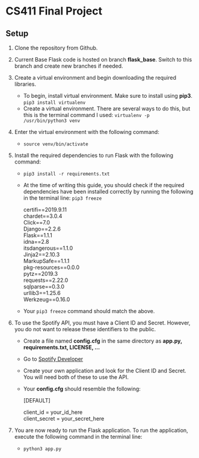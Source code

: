 # CS411 Final Project

## Setup

1. Clone the repository from Github.
2. Current Base Flask code is hosted on branch **flask_base**. Switch to this branch and create new branches if needed.
3. Create a virtual environment and begin downloading the required libraries.
    * To begin, install virtual environment. Make sure to install using **pip3**.
        `pip3 install virtualenv`
    * Create a virtual environment. There are several ways to do this, but this is the terminal command I used:
        `virtualenv -p /usr/bin/python3 venv`
4. Enter the virtual environment with the following command:
    *   `source venv/bin/activate`
5. Install the required dependencies to run Flask with the following command:
    *   `pip3 install -r requirements.txt`
    * At the time of writing this guide, you should check if the required dependencies have been installed correctly by running the following in the terminal line:
        `pip3 freeze`
    
        certifi==2019.9.11 <br />
        chardet==3.0.4 <br />
        Click==7.0 <br />
        Django==2.2.6 <br />
        Flask==1.1.1 <br />
        idna==2.8 <br />
        itsdangerous==1.1.0 <br />
        Jinja2==2.10.3 <br />
        MarkupSafe==1.1.1 <br />
        pkg-resources==0.0.0 <br />
        pytz==2019.3 <br />
        requests==2.22.0 <br />
        sqlparse==0.3.0 <br />
        urllib3==1.25.6 <br />
        Werkzeug==0.16.0 <br />

    * Your `pip3 freeze` command should match the above.

6. To use the Spotify API, you must have a Client ID and Secret. However, you do not want to release these identifiers to the public.
    * Create a file named **config.cfg** in the same directory as **app.py, requirements.txt, LICENSE, ...**
    * Go to [Spotify Developer](https://developer.spotify.com/dashboard/applications)
    * Create your own application and look for the Client ID and Secret. You will need both of these to use the API.
    * Your **config.cfg** should resemble the following:

        [DEFAULT]

        client_id = your_id_here <br />
        client_secret = your_secret_here <br />

7. You are now ready to run the Flask application. To run the application, execute the following command in the terminal line:
    *   `python3 app.py`
